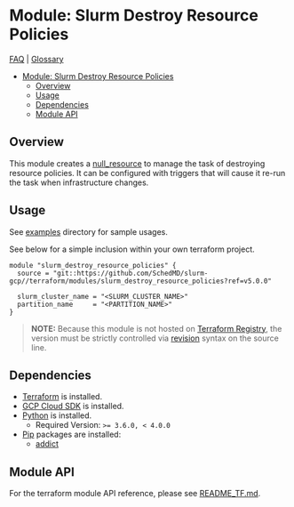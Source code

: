 # Module: Slurm Destroy Resource Policies

[FAQ](../../../docs/faq.md) | [Glossary](../../../docs/glossary.md)

<!-- mdformat-toc start --slug=github --no-anchors --maxlevel=6 --minlevel=1 -->

- [Module: Slurm Destroy Resource Policies](#module-slurm-destroy-resource-policies)
  - [Overview](#overview)
  - [Usage](#usage)
  - [Dependencies](#dependencies)
  - [Module API](#module-api)

<!-- mdformat-toc end -->

## Overview

This module creates a
[null_resource](https://registry.terraform.io/providers/hashicorp/null/latest/docs/resources/resource)
to manage the task of destroying resource policies. It can be configured with
triggers that will cause it re-run the task when infrastructure changes.

## Usage

See [examples](../../examples/slurm_destroy_resource_policies/) directory for
sample usages.

See below for a simple inclusion within your own terraform project.

```hcl
module "slurm_destroy_resource_policies" {
  source = "git::https://github.com/SchedMD/slurm-gcp//terraform/modules/slurm_destroy_resource_policies?ref=v5.0.0"

  slurm_cluster_name = "<SLURM_CLUSTER_NAME>"
  partition_name     = "<PARTITION_NAME>"
}
```

> **NOTE:** Because this module is not hosted on
> [Terraform Registry](../../../docs/glossary.md#terraform-registry), the
> version must be strictly controlled via
> [revision](https://www.terraform.io/language/modules/sources#selecting-a-revision)
> syntax on the source line.

## Dependencies

- [Terraform](https://www.terraform.io/downloads.html) is installed.
- [GCP Cloud SDK](https://cloud.google.com/sdk/downloads) is installed.
- [Python](../../../docs/glossary.md#python) is installed.
  - Required Version: `>= 3.6.0, < 4.0.0`
- [Pip](../../../docs/glossary.md#pip) packages are installed:
  - [addict](https://pypi.org/project/addict/)

## Module API

For the terraform module API reference, please see
[README_TF.md](./README_TF.md).
